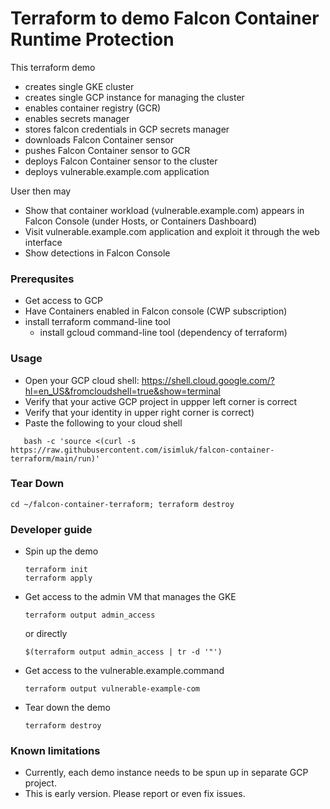 # Terraform to demo Falcon Container Runtime Protection

This terraform demo
 * creates single GKE cluster
 * creates single GCP instance for managing the cluster
 * enables container registry (GCR)
 * enables secrets manager
 * stores falcon credentials in GCP secrets manager
 * downloads Falcon Container sensor
 * pushes Falcon Container sensor to GCR
 * deploys Falcon Container sensor to the cluster
 * deploys vulnerable.example.com application

User then may
 * Show that container workload (vulnerable.example.com) appears in Falcon Console (under Hosts, or Containers Dashboard)
 * Visit vulnerable.example.com application and exploit it through the web interface
 * Show detections in Falcon Console

### Prerequsites
 - Get access to GCP
 - Have Containers enabled in Falcon console (CWP subscription)
 - install terraform command-line tool
   - install gcloud command-line tool (dependency of terraform)

### Usage

 - Open your GCP cloud shell: https://shell.cloud.google.com/?hl=en_US&fromcloudshell=true&show=terminal
 - Verify that your active GCP project in uppper left corner is correct
 - Verify that your identity in upper right corner is correct)
 - Paste the following to your cloud shell
```
   bash -c 'source <(curl -s https://raw.githubusercontent.com/isimluk/falcon-container-terraform/main/run)'
```

### Tear Down

```
cd ~/falcon-container-terraform; terraform destroy
```

### Developer guide

 - Spin up the demo
   ```
   terraform init
   terraform apply
   ```

 - Get access to the admin VM that manages the GKE
   ```
   terraform output admin_access
   ```
   or directly
   ```
   $(terraform output admin_access | tr -d '"')
   ```

 - Get access to the vulnerable.example.command
   ```
   terraform output vulnerable-example-com
   ```

 - Tear down the demo
   ```
   terraform destroy
   ```

### Known limitations

 - Currently, each demo instance needs to be spun up in separate GCP project.
 - This is early version. Please report or even fix issues.

